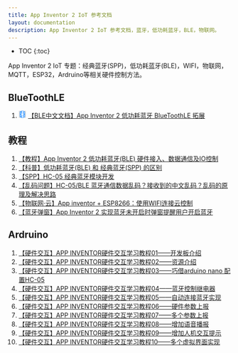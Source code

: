 ```yaml
---
title: App Inventor 2 IoT 参考文档
layout: documentation
description: App Inventor 2 IoT 参考文档，蓝牙，低功耗蓝牙，BLE，物联网。
---
```


* TOC
{:toc}

App Inventor 2 IoT 专题：经典蓝牙(SPP)，低功耗蓝牙(BLE)，WIFI，物联网，MQTT，ESP32，Ardruino等相关硬件控制方法。

## BlueToothLE
1. [<img src="assets/ble.png" style="width:16px;margin:-4px 5px 0 0">【BLE中文文档】App Inventor 2 低功耗蓝牙 BlueToothLE 拓展](bluetoothle.html)

## 教程

1. [【教程】App Inventor 2 低功耗蓝牙(BLE) 硬件接入、数据通信及IO控制](ble.html)
1. [【科普】低功耗蓝牙(BLE) 和 经典蓝牙(SPP) 的区别](ble_spp.html)
1. [【SPP】HC-05 经典蓝牙模块开发](https://bbs.tsingfun.com/thread-1376-1-1.html)
1. [【乱码问题】HC-05/BLE 蓝牙通信数据乱码？接收到的中文乱码？乱码的原理及解决思路](bluetooth_codec.html)
1. [【物联网·云】App inventor + ESP8266：使用WIFI连接云控制](https://blog.csdn.net/INT_TANG/article/details/128210609)
1. [【蓝牙弹窗】App Inventor 2 实现蓝牙未开启时弹窗提醒用户开启蓝牙](bluetooth_request.html)

## Ardruino
1. [【硬件交互】APP INVENTOR硬件交互学习教程01——开发板介绍](https://bbs.tsingfun.com/thread-1754-1-1.html)
1. [【硬件交互】APP INVENTOR硬件交互学习教程02——资源介绍](https://bbs.tsingfun.com/thread-1767-1-1.html)
1. [【硬件交互】APP INVENTOR硬件交互学习教程03——巧借arduino nano 配置HC-05](https://bbs.tsingfun.com/thread-1773-1-1.html)
1. [【硬件交互】APP INVENTOR硬件交互学习教程04——蓝牙控制继电器](https://bbs.tsingfun.com/thread-1784-1-1.html)
1. [【硬件交互】APP INVENTOR硬件交互学习教程05——自动连接蓝牙实现](https://bbs.tsingfun.com/thread-1789-1-1.html)
1. [【硬件交互】APP INVENTOR硬件交互学习教程06——硬件参数上报](https://bbs.tsingfun.com/thread-1792-1-1.html)
1. [【硬件交互】APP INVENTOR硬件交互学习教程07——多个参数上报](https://bbs.tsingfun.com/thread-1794-1-1.html)
1. [【硬件交互】APP INVENTOR硬件交互学习教程08——增加语音播报](https://bbs.tsingfun.com/thread-1796-1-1.html)
1. [【硬件交互】APP INVENTOR硬件交互学习教程09——增加人机交互提示](https://bbs.tsingfun.com/thread-1800-1-1.html)
1. [【硬件交互】APP INVENTOR硬件交互学习教程10——多个虚拟界面实现](https://bbs.tsingfun.com/thread-1811-1-1.html)
